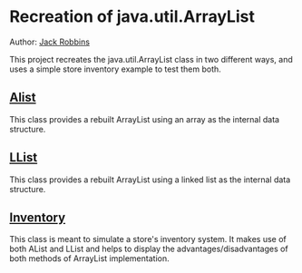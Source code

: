 # Recreation of java.util.ArrayList

Author: [Jack Robbins](https://github.com/jackr276)

This project recreates the java.util.ArrayList class in two different ways, and uses a simple store inventory example to test them both.

## [Alist](https://github.com/jackr276/Recreation-of-java.util.ArrayList-2-ways/blob/main/src/AList.java)
This class provides a rebuilt ArrayList using an array as the internal data structure.

## [LList](https://github.com/jackr276/Recreation-of-java.util.ArrayList-2-ways/blob/main/src/LList.java)
This class provides a rebuilt ArrayList using a linked list as the internal data structure.

## [Inventory](https://github.com/jackr276/Recreation-of-java.util.ArrayList-2-ways/blob/main/src/Inventory.java)
This class is meant to simulate a store's inventory system. It makes use of both AList and LList and helps to display the advantages/disadvantages of both methods of ArrayList implementation.
